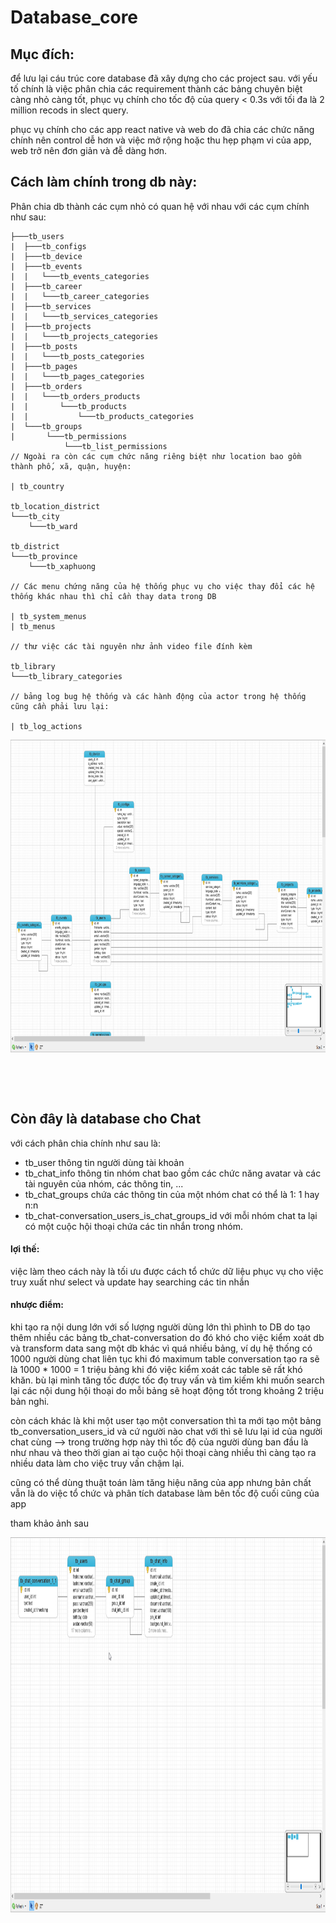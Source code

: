 # Database_core

## Mục đích:

để lưu lại cáu trúc core database đã xây dựng cho các project sau.
với yếu tố chính là việc phân chia các requirement thành các bảng chuyên biệt càng nhỏ càng tốt, phục vụ chính cho tốc độ của query < 0.3s với tối đa là 2 million recods in slect query.

phục vụ chính cho các app react native và web do đã chia các chức năng chính nên control dễ hơn và việc mở rộng hoặc thu hẹp phạm vi của app, web trở nên đơn giản và đễ dàng hơn.

## Cách làm chính trong db này:

Phân chia db thành các cụm nhỏ có quan hệ với nhau với các cụm chính như sau:

```
├───tb_users
|  ├───tb_configs
|  ├───tb_device
|  ├───tb_events
|  |   └───tb_events_categories
|  ├───tb_career
|  |   └───tb_career_categories
|  ├───tb_services
|  |   └───tb_services_categories
|  ├───tb_projects
|  |   └───tb_projects_categories
|  ├───tb_posts
|  |   └───tb_posts_categories
|  ├───tb_pages
|  |   └───tb_pages_categories
|  ├───tb_orders
|  |   └───tb_orders_products
|  |       └───tb_products
|  |           └───tb_products_categories
|  └───tb_groups
|       └───tb_permissions
            └───tb_list_permissions
// Ngoài ra còn các cụm chức năng riêng biệt như location bao gồm thành phố, xã, quận, huyện:

| tb_country

tb_location_district
└───tb_city
    └───tb_ward

tb_district
└───tb_province
    └───tb_xaphuong

// Các menu chứng năng của hệ thống phục vụ cho việc thay đổi các hệ thống khác nhau thì chỉ cần thay data trong DB

| tb_system_menus
| tb_menus

// thư việc các tài nguyên như ảnh video file đính kèm

tb_library
└───tb_library_categories

// bảng log bug hệ thống và các hành động của actor trong hệ thống cũng cần phải lưu lại:

| tb_log_actions

```

<div style="display: flex; justify-content: center;">
  <img src="./img/cluster_core.png" alt="Girl in a jacket" width="800" height="500">
</div>

</br></br></br>

## Còn đây là database cho Chat

với cách phân chia chính như sau là:

- tb_user thông tin người dùng tài khoản
- tb_chat_info thông tin nhóm chat bao gồm các chức năng avatar và các tài nguyên của nhóm, các thông tin, ...
- tb_chat_groups chứa các thông tin của một nhóm chat có thể là 1: 1 hay n:n
- tb_chat-conversation_users_is_chat_groups_id với mỗi nhóm chat ta lại có một cuộc hội thoại chứa các tin nhắn trong nhóm.

#### lợi thế:

việc làm theo cách này là tối ưu được cách tổ chức dữ liệu phục vụ cho việc truy xuất như select và update hay searching các tin nhắn

#### nhược điểm:

khi tạo ra nội dung lớn với số lượng người dùng lớn thì phình to DB do tạo thêm nhiều các bảng tb_chat-conversation do đó khó cho việc kiểm xoát db và transform data sang một db khác vì quá nhiều bảng, ví dụ hệ thống có 1000 người dùng chat liên tục khi đó maximum table conversation tạo ra sẽ là 1000 \* 1000 = 1 triệu bảng khi đó việc kiểm xoát các table sẽ rất khó khăn. bù lại mình tăng tốc được tốc đọ truy vấn và tìm kiếm khi muốn search lại các nội dung hội thoại do mỗi bảng sẽ hoạt động tốt trong khoảng 2 triệu bản nghi.

còn cách khác là khi một user tạo một conversation thì ta mới tạo một bảng tb_conversation_users_id và cứ người nào chat với thì sẽ lưu lại id của người chat cùng --> trong trường hợp này thì tốc độ của người dùng ban đầu là như nhau và theo thời gian ai tạo cuộc hội thoại càng nhiều thì càng tạo ra nhiều data làm cho việc truy vấn chậm lại.

cũng có thể dùng thuật toán làm tăng hiệu năng của app nhưng bản chất vẫn là do việc tổ chức và phân tích database làm bên tốc độ cuối cũng của app

tham khảo ảnh sau

<div style="display: flex; justify-content: center;">
  <img src="./img/chat_core.png" alt="Girl in a jacket" width="800" height="600">
</div>
